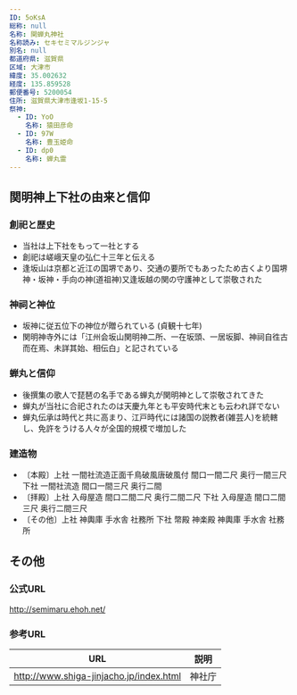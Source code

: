 ```yaml
---
ID: 5oKsA
総称: null
名称: 関蝉丸神社
名称読み: セキセミマルジンジャ
別名: null
都道府県: 滋賀県
区域: 大津市
緯度: 35.002632
経度: 135.859528
郵便番号: 5200054
住所: 滋賀県大津市逢坂1-15-5
祭神:
  - ID: YoO
    名称: 猿田彦命
  - ID: 97W
    名称: 豊玉姫命
  - ID: dp0
    名称: 蝉丸霊
---
```


## 関明神上下社の由来と信仰

### 創祀と歴史

- 当社は上下社をもって一社とする
- 創祀は嵯峨天皇の弘仁十三年と伝える
- 逢坂山は京都と近江の国堺であり、交通の要所でもあったため古くより国堺神・坂神・手向の神(道祖神)又逢坂越の関の守護神として崇敬された

### 神祠と神位

- 坂神に従五位下の神位が贈られている (貞観十七年)
- 関明神寺外には「江州会坂山関明神二所、一在坂頭、一居坂脚、神祠自徃古而在焉、未詳其始、相伝白」と記されている

### 蝉丸と信仰

- 後撰集の歌人で琵琶の名手である蝉丸が関明神として崇敬されてきた
- 蝉丸が当社に合祀されたのは天慶九年とも平安時代末とも云われ詳でない
- 蝉丸伝承は時代と共に高まり、江戸時代には諸国の説教者(雑芸人)を統轄し、免許をうける人々が全国的規模で増加した

### 建造物

- 〔本殿〕上社 一間社流造正面千鳥破風唐破風付 間口一間二尺 奥行一間三尺 下社 一間社流造 間口一間三尺 奥行二間
- 〔拝殿〕上社 入母屋造 間口二間二尺 奥行二間二尺 下社 入母屋造 間口二間三尺 奥行二間三尺
- 〔その他〕上社 神輿庫 手水舎 社務所 下社 幣殿 神楽殿 神輿庫 手水舎 社務所

## その他

### 公式URL

http://semimaru.ehoh.net/

### 参考URL

| URL                                     | 説明   |
| --------------------------------------- | ------ |
| http://www.shiga-jinjacho.jp/index.html | 神社庁 |
